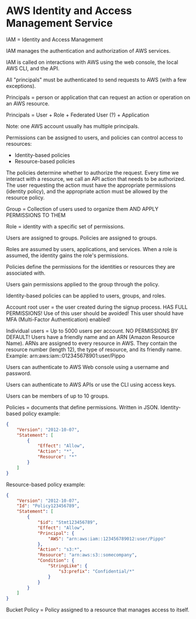 # AWS Identity and Access Management Service

IAM = Identity and Access Management

IAM manages the authentication and authorization of AWS services.

IAM is called on interactions with AWS using the web console, the local AWS CLI, and the API.

All "principals" must be authenticated to send requests to AWS (with a few exceptions).

Principals = person or application that can request an action or operation on an AWS resource.

Principals = User + Role + Federated User (?) + Application

Note: one AWS account usually has multiple principals.

Permissions can be assigned to users, and policies can control access to resources:

- Identity-based policies
- Resource-based policies

The policies determine whether to authorize the request.
Every time we interact with a resource, we call an API action that needs to be authorized.
The user requesting the action must have the appropriate permissions (identity policy), and the appropriate action must be allowed by the resource policy.

Group = Collection of users used to organize them AND APPLY PERMISSIONS TO THEM

Role = identity with a specific set of permissions.

Users are assigned to groups.
Policies are assigned to groups.

Roles are assumed by users, applications, and services. When a role is assumed, the identity gains the role's permissions.

Policies define the permissions for the identities or resources they are associated with.

Users gain permissions applied to the group through the policy.

Identity-based policies can be applied to users, groups, and roles.

Account root user = the user created during the signup process. HAS FULL PERMISSIONS! Use of this user should be avoided! This user should have MFA (Multi-Factor Authentication) enabled!

Individual users = Up to 5000 users per account. NO PERMISSIONS BY DEFAULT! Users have a friendly name and an ARN (Amazon Resource Name).
ARNs are assigned to every resource in AWS. They contain the resource number (length 12), the type of resource, and its friendly name. Example: arn:aws:iam::012345678901:user/Pippo

Users can authenticate to AWS Web console using a username and password. 

Users can authenticate to AWS APIs or use the CLI using access keys.

Users can be members of up to 10 groups.

Policies = documents that define permissions. Written in JSON.
Identity-based policy example:

```json
{
	"Version": "2012-10-07",
	"Statement": [
		{
			"Effect": "Allow",
			"Action": "*",
			"Resource": "*"
		}
	]
}

```

Resource-based policy example:

```json
{
	"Version": "2012-10-07",
	"Id": "Policy123456789",
	"Statement": [
		{
			"$id": "Stmt123456789",
			"Effect": "Allow",
			"Principal": {
				"AWS": "arn:aws:iam::123456789012:user/Pippo"
			},
			"Action": "s3:*",
			"Resource": "arn:aws:s3::somecompany",
			"Condition": {
				"StringLike": {
					"s3:prefix": "Confidential/*"
				}
			}
		}
	]
}

```




Bucket Policy = Policy assigned to a resource that manages access to itself.


